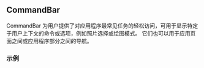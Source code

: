 ## CommandBar

CommandBar 为用户提供了对应用程序最常见任务的轻松访问，可用于显示特定于用户上下文的命令或选项，例如照片选择或绘图模式。 它们也可以用于应用页面之间或应用程序部分之间的导航。

### 示例
